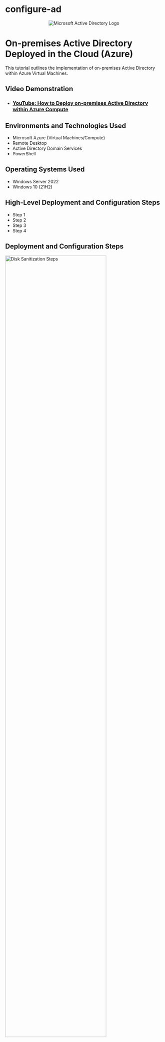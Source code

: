 # configure-ad
<p align="center">
<img src="https://i.imgur.com/pU5A58S.png" alt="Microsoft Active Directory Logo"/>
</p>

<h1>On-premises Active Directory Deployed in the Cloud (Azure)</h1>
This tutorial outlines the implementation of on-premises Active Directory within Azure Virtual Machines.<br />


<h2>Video Demonstration</h2>

- ### [YouTube: How to Deploy on-premises Active Directory within Azure Compute](https://www.youtube.com)

<h2>Environments and Technologies Used</h2>

- Microsoft Azure (Virtual Machines/Compute)
- Remote Desktop
- Active Directory Domain Services
- PowerShell

<h2>Operating Systems Used </h2>

- Windows Server 2022
- Windows 10 (21H2)

<h2>High-Level Deployment and Configuration Steps</h2>

- Step 1
- Step 2
- Step 3
- Step 4

<h2>Deployment and Configuration Steps</h2>

<p>
<img src="https://github.com/EthanZSu/configure-ad/assets/168872181/c504a3f7-7f55-43c4-b8af-d9cebcfe8304" height="80%" width="80%" alt="Disk Sanitization Steps"/>
</p>
First, a new resource group must be made where the virtual machines will be placed  in.
  <br />
In the top search bar search: resource group and then in top left click "create".
  <br />
  <br />
Name the new resource group.
  <br />
Also select which subscription account to place the resource group under.
  <br />
And pick which geographic region you want the resource group in.
  <br />
  <br />
Then create the resource group.
</p>
<br />



<p>
<img src="https://github.com/EthanZSu/configure-ad/assets/168872181/31f7cd88-e7f3-41d1-ad16-082c3298cdcf" height="80%" width="80%" alt="Disk Sanitization Steps"/>
</p>
<p>
In the top search bar search: virtual machines, then click "create", then "Azure Virtual Machine".
  <br />
  <br />
For the 1st virtual machine: Select a subsciption account, the resource group just made, & the geographic region you want the VM in.
  <br />
Name this 1st VM something like "domain controller" (because it will have the domain controller with the active directory).
  <br />
The above redundancy & security settings will suffice.
  <br />
The image (VM's operating system) will be Windows Server 2022 Datacenter.
  <br />
VM architecture x64 will suffice.
</p>
<br />



<p>
<img src="https://github.com/EthanZSu/configure-ad/assets/168872181/7a866bf3-00e8-486d-b7a8-17874c1ea230" height="80%" width="80%" alt="Disk Sanitization Steps"/>
</p>
<p>
Select size "2 vcpus" (2 virtual CPU's).
  <br />
Set up administrator account info for the VM: the username & password.
  <br />
Public inbound ports must allow selected ports, and allow RDP 3389 (for remote desktop to the VM).
  <br />
Scroll down & confirm you want to use an existing windows server license.
  <br />
Also confirm you have the eligible Windows server license.
  <br/ >
  <br />
Create the VM.
</p>
<br />



<p>
<img src="https://github.com/EthanZSu/configure-ad/assets/168872181/28e6888c-1ded-4436-84f9-e962f3c2ebb5" height="80%" width="80%" alt="Disk Sanitization Steps"/>
</p>
<p>
You must wait ~5 minutes before making the 2nd VM (so the 2nd VM can be placed in the same network as the 1st).
  <br />
In the top search bar search: virtual machines, then in top left click "create", then "Azure Virtual Machine".
  <br />
  <br />
For this 2nd virtual machine: the subsciption account, resource group, & the geographic region should match the 1st VM's.
  <br />
Name this 2nd VM (maybe something like "Client-1").
  <br />
The above redundancy & security settings will suffice.
  <br />
The image (VM's operating system) will be Windows 10 Pro. Vers. 22H2
  <br />
VM architecture x64 will suffice.
</p>
<br />



<p>
<img src="https://github.com/EthanZSu/configure-ad/assets/168872181/d06279b1-c84a-406f-845d-69e430089eff" height="80%" width="80%" alt="Disk Sanitization Steps"/>
</p>
<p>
Select size "2 vcpus" (2 virtual CPU's).
  <br />
Set up administrator account info for the VM: the username & password.
  <br />
Public inbound ports must allow selected ports, and allow RDP 3389 (for remote desktop to the VM).
  <br />
Confirm you have the eligible Windows 10/11 license.
</p>
<br />



<p>
<img src="https://github.com/EthanZSu/configure-ad/assets/168872181/a7c686ac-a25e-4bb9-bae1-d6a8add08603" height="80%" width="80%" alt="Disk Sanitization Steps"/>
</p>
<p>
At the bottom click Next:Disks, then click Next:Networking.
  <br />
  <br />
For the 2nd VM, the virtual network must match the 1st VM's.
  <br />
The subnet, & public IP will be automatically made.
  <br />
For the NIC network security group select "basic".
  <br />
Public inbound ports must allow selected ports, and allow RDP 3389 (for remote desktop to the VM).
  <br />
Scrolling down, enable accelerated networking & select no load balancing.
  <br />
  <br />
Finally, Create this 2nd VM.
  <br />
Note that Azure may take 5 minutes to deploy the VM.
</p>
  <br />



<p>
<img src="https://github.com/EthanZSu/configure-ad/assets/168872181/95c1d4d7-fee9-4c77-a551-26279e46e989" height="80%" width="80%" alt="Disk Sanitization Steps"/>
</p>
<p>
Search for your DC-1 (domain controller) VM.
  <br />
select it, & on the left menu scroll down & select network settings.
  <br />
select the blue: dc-#### (primary)/ipconfig1 (primary).

</p>
<br />



<p>
<img src="https://github.com/EthanZSu/configure-ad/assets/168872181/c0d5058d-14fb-49bb-aaba-8aeb59db3fe6" height="80%" width="80%" alt="Disk Sanitization Steps"/>
</p>
<p>
Click the blue ipconfig1.
  <br />
On the right menu, set allocation to static (so DC-1's IP address doesn't change & other computers won't try retrieving the IP address from the DHCP server).
  <br />
  <br />
On the bottom, save.
</p>
<br />



<p>
<img src="https://github.com/EthanZSu/configure-ad/assets/168872181/bc95f65d-38ad-477d-902c-7c1d85f45b4a" height="80%" width="80%" alt="Disk Sanitization Steps"/>
</p>
<p>
In your Windows computer taskbar search box search: Remote Desktop Connection.
  <br />
In Microsoft Azure search: Virtual Machines & select Client-1 VM.
  <br />
Copy Client-1's Public IP address into the Remote Desktop Connection & Connect.
  <br />
Enter the administrator account credentials for the VM: the username & password.
</p>
<br />


<p>
<img src="https://github.com/EthanZSu/configure-ad/assets/168872181/3e235922-2d99-4a74-91eb-5214b636a28e" height="60%" width="80%" alt="Disk Sanitization Steps"/>
</p>
<p>
This notification will appear.
  <br />
Select "yes".  
</p>
<br />



<p>
<img src="https://github.com/EthanZSu/configure-ad/assets/168872181/b41ed23c-61e8-4e71-b4e7-cabc3273cee6" height="80%" width="80%" alt="Disk Sanitization Steps"/>
</p>
<p>
Select "No" to all the privacy settings (as none of those features will be needed).
<br />
Then accept.
<br />
On the right click "yes" to the network pop-up "do you want... your PC to be discoverable by other... devices on this network?"
</p>
<br />



<p>
<img src="https://github.com/EthanZSu/configure-ad/assets/168872181/222b2fed-54c7-425b-ba6e-4b84ab8ad99e" height="80%" width="80%" alt="Disk Sanitization Steps"/>
</p>
<p>
If there is any Windows promotional pop-up, exit it.
  <br />
  <br />
In the taskbar searchbox: search for cmd (command prompt).
  <br />
In Microsoft Azure: Copy DC-1's private IP address &
  <br />
Initiate a non-stop ping from your Client-1 VM command prompt to your DC-1 VM.
  <br />
You will see the ping fail.


</p>
<br />



<p>
<img src="https://github.com/EthanZSu/configure-ad/assets/168872181/644b7db1-3bb8-4d31-8974-80eddb7cfd36" height="80%" width="80%" alt="Disk Sanitization Steps"/>
</p>
<p>
In your Windows computer taskbar search box search: Remote Desktop Connection.
  <br />
In Microsoft Azure search: Virtual Machines & select DC-1 VM.
  <br />
Copy DC-1's Public IP address into the Remote Desktop Connection & Connect.
  <br />
Enter the administrator account credentials for the VM: the username & password.
</p>
</p>
<br />



<p>
<img src="https://github.com/EthanZSu/configure-ad/assets/168872181/b350477a-7657-442f-ac1f-19f7a3a5ad1f" height="80%" width="80%" alt="Disk Sanitization Steps"/>
</p>
<p>
This notification will appear.
  <br />
Select "yes".
</p>
<br />


<p>
<img src="https://github.com/user-attachments/assets/9961efa9-504c-4677-b845-0f560db9246e" height="80%" width="80%" alt="Disk Sanitization Steps"/>
</p>
<p>
In your Windows computer taskbar search box search: Windows Defender Firewall With Advanced Security.
</p>
<br />


<p>
<img src="https://github.com/user-attachments/assets/9c73d3d3-cfae-4f7d-96f0-07a26ae631d0" height="80%" width="80%" alt="Disk Sanitization Steps"/>
</p>
<p>
Maximize the window.
  <br />
In the left column, select Inbound Rules.
  <br />
Expand the Name column.
</p>
<br />


<p>
<img src="https://github.com/user-attachments/assets/05b543f7-8045-4dac-bf82-420ac7c7f0c0" height="80%" width="80%" alt="Disk Sanitization Steps"/>
</p>
<p>
You can compress the Actions menu on the right.
  <br />
Select both Protocols: ICMPv4, with the Name: Core Networking Diagnostics - ICMP Echo Request (ICMPv4-In).
  <br />
Right click both ICMPv4 Protocols, Enable Rule.
</p>
<br />


<p>
<img src="https://github.com/user-attachments/assets/88162fa8-d0c0-4940-af65-f9f733a905c7" height="80%" width="80%" alt="Disk Sanitization Steps"/>
</p>
<p>
On Client-1's command prompt, you will see the replies from DC-1. 
  <br />
On your keyboard stop the ping by clicking: CTRL + C.
  <br />
Close the command prompt. 
</p>
<br />


<p>
<img src="https://github.com/user-attachments/assets/386c07bd-cbf6-49ae-88de-1d2df5d36b52" height="80%" width="80%" alt="Disk Sanitization Steps"/>
</p>
<p>
Back to DC-1, you may minimize DC-1's: Windows Defender Firewall With Advanced Security.
  <br />
Select the Windows Start icon on the taskbar.
  <br />
Select Server Manager.
</p>
<br />


<p>
<img src="https://github.com/user-attachments/assets/e095b2c0-63ec-4913-950f-f9f8fe6a94a8" height="80%" width="80%" alt="Disk Sanitization Steps"/>
</p>
<p>
Select: 2 Add roles and features,
  <br />
Click "Next" until you reach the list of Roles.
  <br />
</p>
<br />


<p>
<img src="https://github.com/user-attachments/assets/69379890-1ed4-45d3-b57f-e7fa3f6dd3b0" height="80%" width="80%" alt="Disk Sanitization Steps"/>
</p>
<p>
Click the box for: Active Directory Domain Services.
  <br />
Add Features.
</p>
<br />


<p>
<img src="https://github.com/user-attachments/assets/328ab95e-ba69-4ada-9de1-ef13507a0bb1" height="80%" width="80%" alt="Disk Sanitization Steps"/>
</p>
<p>
Click "Next" until you can install, and then select the "Install". 
  <br />
When the installation is complete, close the: Add Roles and Features Wizard.
</p>
<br />


<p>
<img src="https://github.com/user-attachments/assets/30162b9e-00c7-4329-88a2-7f2b1f320c02" height="80%" width="80%" alt="Disk Sanitization Steps"/>
</p>
<p>
On the top right, click the flag icon left of "manage".
</p>
<br />


<p>
<img src="https://github.com/user-attachments/assets/e764c936-280b-4908-bf90-71f4e507a58a" height="80%" width="80%" alt="Disk Sanitization Steps"/>
</p>
<p>
Click: Promote this server to a domain controller.
</p>
<br />


<p>
<img src="https://github.com/user-attachments/assets/03b9b893-587a-4de2-9415-2b13c769f527" height="80%" width="80%" alt="Disk Sanitization Steps"/>
</p>
<p>
Select: Add a new forest.
  <br />
Name the Root domain name (maybe something like "mydomain.com").
</p>
<br />


<p>
<img src="https://github.com/user-attachments/assets/bb96b20e-0574-499b-be27-79f92ce79903" height="80%" width="80%" alt="Disk Sanitization Steps"/>
</p>
<p>
Select Next, 
  <br />
Assign a DSRM password.
</p>
<br />


<p>
<img src="https://github.com/user-attachments/assets/2c4338ad-d9bc-4556-a9c9-e376c9fa5442" height="80%" width="80%" alt="Disk Sanitization Steps"/>
</p>
<p>
Select Next,
  <br />
Uncheck "DNS Delegation",
  <br />
Keep clicking "Next" until you can install, and then install. 
</p>
<br />


<p>
<img src="https://github.com/user-attachments/assets/90928aeb-4ca5-496b-994b-c900131d2973" height="80%" width="80%" alt="Disk Sanitization Steps"/>
</p>
<p>
Note: You may be signed out of the virtual machine if it automatically restarts.
</p>
<br />




<p>
<img src="https://github.com/user-attachments/assets/28f9a6f5-14f5-4813-a41e-54831b973a60" height="80%" width="80%" alt="Disk Sanitization Steps"/>
</p>
<p>
In Microsoft Azure search: Virtual Machines & select DC-1 VM.
  <br />
Copy DC-1's Public IP address into the Remote Desktop Connection & Connect.
  <br />
Enter the administrator account credentials for the VM: the username & password.
</p>
<br />


<p>
<img src="https://github.com/user-attachments/assets/e132f06a-e571-43e6-9f7f-08fab33f0a55" height="80%" width="80%" alt="Disk Sanitization Steps"/>
</p>
<p>
This notification will appear.
  <br />
Select "yes".
  <br />
Note that loading may take a while.
  <br />
  <br />
Exit the "Try Windows Admin Center and Azure Arc today" notification.
</p>
<br />


<p>
<img src="https://github.com/user-attachments/assets/e0565b02-a090-48c9-bfe8-30edcd39cd7c" height="80%" width="80%" alt="Disk Sanitization Steps"/>
</p>
<p>
In the Server Manager Window's top right: select Tools,
  <br />
Then select Active Directory Users and Computers.
</p>
<br />


<p>
<img src="https://github.com/user-attachments/assets/a8913aab-9864-41ec-a95b-cb18dec71698" height="80%" width="80%" alt="Disk Sanitization Steps"/>
</p>
<p>
In the left column right click "mydomain.com".
  <br />
Then select "New".
  <br />
Then select "Organizational Unit".
</p>
<br />


<p>
<img src="https://github.com/user-attachments/assets/36733108-4daf-4e43-98c7-f745838768fc" height="500%" width="80%" alt="Disk Sanitization Steps"/>
</p>
<p>
Name the Organizational Unit: _EMPLOYEES .
  <br />
check the box for Protect container from accidental deletion.
  <br />
Click "OK".
</p>
<br />


<p>
<img src="https://github.com/user-attachments/assets/b7713872-25aa-4392-95d4-fb5f9d860964" height="80%" width="80%" alt="Disk Sanitization Steps"/>
</p>
<p>
In the left column right click "mydomain.com".
  <br />
Then select "New".
  <br />
Then select "Organizational Unit".
  <br />
  <br />
Name the Organizational Unit: _ADMINS .
  <br />
check the box for Protect container from accidental deletion.
  <br />
Click "OK".
  <br />
  <br />
Right click & refresh mydomain.com.
</p>
<br />


<p>
<img src="https://github.com/user-attachments/assets/65eb4e9f-ed7b-4a3d-a113-91e08ecd7413" height="80%" width="80%" alt="Disk Sanitization Steps"/>
</p>
<p>
Right click the: _ADMIN organizational unit,
  <br />
Then select "New".
  <br />
Then select "User".
</p>
<br />


<p>
<img src="https://github.com/user-attachments/assets/dc38ec0a-2562-4242-b89c-1702fb87aa24" height="80%" width="80%" alt="Disk Sanitization Steps"/>
</p>
<p>
Create a new user inputting the name & user logon name.
  <br />
Then select Next.
</p>
<br />


<p>
<img src="https://github.com/user-attachments/assets/97acf9e9-dc7a-4c05-90c8-2a66a35d6479" height="80%" width="80%" alt="Disk Sanitization Steps"/>
</p>
<p>
Choose a password.
  <br />
Uncheck: user must change password at next logon.
  <br />
Select password never expires.
  <br />
Select Next, 
  <br />
Select Finish.
</p>
<br />


<p>
<img src="https://github.com/user-attachments/assets/dcbc93b2-a2fe-4357-9c90-7e32f24e5c9e" height="80%" width="80%" alt="Disk Sanitization Steps"/>
</p>
<p>
Click: _ADMINS,
  <br />
Right click: Jane Doe (the admin user account),
  <br />
Then click: Properties.
</p>
<br />


<p>
<img src="https://github.com/user-attachments/assets/cd43abbf-705a-4238-ae46-f35cc3524671" height="80%" width="80%" alt="Disk Sanitization Steps"/>
</p>
<p>
At the top select: Member Of,
  <br />
Then click: Add... ,
  <br />
Type: domain,
  <br />
Click: check names.
</p>
<br />


<p>
<img src="https://github.com/user-attachments/assets/66918152-c559-4c11-848c-6044162fb4a0" height="80%" width="80%" alt="Disk Sanitization Steps"/>
</p>
<p>
Select: Domain Admins,
  <br />
Then select: OK, Apply, OK.
  <br />
  <br />
In the taskbar search: cmd (for command prompt).
  <br />
type: logoff, then hit "ENTER".
</p>
<br />


<p>
<img src="https://github.com/user-attachments/assets/b27c5a7f-f746-4da1-b124-6ab6bc213c22" height="80%" width="80%" alt="Disk Sanitization Steps"/>
</p>
<p>
On your actual computer, search for remote desktop from your taskbar search box.
  <br />
Select: Show Options
  <br />
For User name input (whatever your equivalent is to) mydomain.com\jane_admin
  <br />
click Connect.
  <br />
</p>
<br />


<p>
<img src="https://github.com/user-attachments/assets/a4e208ff-449e-44ee-96c6-ecf2e7cfb73a" height="80%" width="80%" alt="Disk Sanitization Steps"/>
</p>
<p>
Input the password for the domain account and select ok.
  <br />

</p>
<br />


<p>
<img src="https://github.com/user-attachments/assets/115f5e65-dacf-42a6-9284-0a89b038c4a3" height="80%" width="80%" alt="Disk Sanitization Steps"/>
</p>
<p>
This notification will appear.
  <br />
Select "yes".
</p>
<br />


<p>
<img src="https://github.com/user-attachments/assets/960c3bef-6829-4b20-a822-47d7345519e4" height="80%" width="80%" alt="Disk Sanitization Steps"/>
</p>
<p>
From your taskbar search box, search for cmd (command prompt).
  <br />
In the command prompt type: whoami.
  <br />
Hit ENTER.
  <br />
The result should be: mydomain\jane_admin.
</p>
<br />


<p>
<img src="https://github.com/user-attachments/assets/3bc465f2-854b-47e1-9584-fb4f8e194ffb" width="80%" alt="Disk Sanitization Steps"/>
</p>
<p>
In your Windows computer taskbar search box search: Remote Desktop Connection.
  <br />
In Microsoft Azure search: Virtual Machines & select Client-1 VM.
  <br />
Copy Client-1's Public IP address into the Remote Desktop Connection & Connect.
  <br />
Enter the administrator account credentials for the VM: the "labuser" username & password.
</p>
<br />


<p>
<img src="https://github.com/user-attachments/assets/d2218945-7873-4dfa-8b4d-feaafef2d7b1" height="80%" width="80%" alt="Disk Sanitization Steps"/>
</p>
<p>
This notification will appear.
  <br />
Select "yes".
</p>
<br />


<p>
<img src="https://github.com/user-attachments/assets/0d292462-667f-42b9-bd72-4ed831fe0a9a" height="80%" width="80%" alt="Disk Sanitization Steps"/>
</p>
<p>
On the taskbar right-click the Windows icon.
  <br />
Then select system.
  <br />
Scroll down & select: Rename this PC (advanced).
</p>
<br />


<p>
<img src="https://github.com/user-attachments/assets/6d870f08-91ea-4619-88cc-21f58b2f4850" height="80%" width="80%" alt="Disk Sanitization Steps"/>
</p>
<p>
Click: Change...
  <br />
Select: Domain.
  <br />
Input: domain.com 
</p>
<br />


<p>
<img src="https://github.com/user-attachments/assets/6e4ffe79-32bf-4190-8b52-3c3ff402a77e" height="80%" width="80%" alt="Disk Sanitization Steps"/>
</p>
<p>
Hit ok,
  <br />
You will see the above notification.
  <br />
Hit "ok" again.
</p>
<br />


<p>
<img src="https://github.com/user-attachments/assets/4f23a9a7-8dd9-485c-aecd-873d5124e279" height="80%" width="80%" alt="Disk Sanitization Steps"/>
</p>
<p>
Back to Microsoft Azure on your computer: search for your DC-1 VM.
  <br />
Copy DC-1's Private IP address.
</p>
<br />


<p>
<img src="https://github.com/user-attachments/assets/d90f9a0b-c98a-40cb-adb9-6768106c2cff" height="80%" width="80%" alt="Disk Sanitization Steps"/>
</p>
<p>
In Microsoft Azure, search for your Client-1 VM.
  <br />
On the left column select Network Settings.
  <br />
click the blue text On the right, below: Network Interface/IP configuration.
</p>
<br />


<p>
<img src="https://github.com/user-attachments/assets/20d9fa13-8fe7-42ca-8046-0d1855a4ed07" height="80%" width="80%" alt="Disk Sanitization Steps"/>
</p>
<p>
On the left column select DNS Servers.
  <br />
Select custom.
  <br />
Below DNS server paste the DC-1 Private IP address.
  <br />
At the top, select save.
</p>
<br />


<p>
<img src="https://github.com/user-attachments/assets/45cb1f60-a505-4083-9fb0-da3e1ea7a956" height="80%" width="80%" alt="Disk Sanitization Steps"/>
</p>
<p>
When Client 1 is done updating, search for Client-1 again.
  <br />
At the top center: click the Restart (which will flush the DNS cache).
</p>
<br />


<p>
<img src="https://github.com/user-attachments/assets/21ebdb3f-59c4-4e2b-b582-c159aa121d8d" height="80%" width="80%" alt="Disk Sanitization Steps"/>
</p>
<p>
Login Client-1 with your lab-user account.
</p>
<br />


<p>
<img src="https://github.com/user-attachments/assets/8e18125d-4277-4f8e-b413-e13b0a986509" height="80%" width="80%" alt="Disk Sanitization Steps"/>
</p>
<p>
From the taskbar search box, open command prompt.
  <br />
type: ipconfig /all
  <br />
On your keyboard hit ENTER.
  <br />
The DNS server's IP address should be DC-1's private IP address.
</p>
<br />


<p>
<img src="https://github.com/user-attachments/assets/24f175b2-5be3-4f9a-b2c1-38202415b523" height="80%" width="80%" alt="Disk Sanitization Steps"/>
</p>
<p>
Within the command prompt, ping DC-1's private IP address.
  <br />
You should see 4 replies.
</p>
<br />


<p>
<img src="https://github.com/user-attachments/assets/c427ff42-2a55-43bd-97a8-ee08f582dd0e" height="80%" width="80%" alt="Disk Sanitization Steps"/>
</p>
<p>
On the taskbar right-click the Windows icon.
  <br />
Then select system.
  <br />
Scroll down & select: Rename this PC (advanced).
</p>
<br />


<p>
<img src="https://github.com/user-attachments/assets/799d8e47-62b5-40f2-95b6-c1f85f467bb4" height="80%" width="80%" alt="Disk Sanitization Steps"/>
</p>
<p>
Click: Change...
  <br />
Select: Domain.
  <br />
Input: mydomain.com
  <br />
Click OK.
</p>
<br />


<p>
<img src="https://github.com/user-attachments/assets/14efb95a-51ba-4f2a-971f-426b9fe11be9" height="80%" width="80%" alt="Disk Sanitization Steps"/>
</p>
<p>
Sign in with an account that has permission to join the domain.
</p>
<br />


<p>
<img src="https://github.com/user-attachments/assets/91e83af8-7c08-4084-abf3-12115267a182" height="80%" width="80%" alt="Disk Sanitization Steps"/>
</p>
<p>
Click OK to this notification (which may be behind the other windows).
  <br />
Click OK to the notification prompting you to restart the system.
  <br />
On System Properties, click: Close.
</p>
<br />


<p>
<img src="https://github.com/user-attachments/assets/96556f17-5b2c-4239-84cc-da4d0894fc4b" height="80%" width="80%" alt="Disk Sanitization Steps"/>
</p>
<p>
On the above pop up click: Restart Now.
  <br />
Click OK to the pop up informing you the Remote Desktop Session has ended.
</p>
<br />


<p>
<img src="https://github.com/user-attachments/assets/7506d841-3e4e-407a-b09e-dced0060cf98" height="80%" width="80%" alt="Disk Sanitization Steps"/>
</p>
<p>
Login Client-1 with your domain admin account.
</p>
<br />


<p>
<img src="https://github.com/user-attachments/assets/f6d701a2-ba7a-46d3-8823-3db2b82ecca2" height="50%" width="50%" alt="Disk Sanitization Steps"/>
</p>
<p>
Click "yes" to this pop-up.
</p>
<br />


<p>
<img src="https://github.com/user-attachments/assets/fb14f07f-bca1-4cff-8c29-0b9b58ad1225" height="80%" width="80%" alt="Disk Sanitization Steps"</p>
<p>
Close any Microsoft/Windows promotional pop-ups.
  <br />
Right click the Windows start button in the bottom left.
  <br />
Select: System.
  <br />
  <br />
In the right column scroll down & select: Remote desktop.
</p>
<br />


<p>
<img src="https://github.com/user-attachments/assets/cfc908db-ab36-4a0a-8a6a-da5908350f60" height="80%" width="80%" alt="Disk Sanitization Steps"/>
</p>
<p>
Click: Select users that can remotely access this PC.
  <br />
Click: Add.
  <br />
Input: domain users.
  <br />
Click: Check Names.
  <br />
Click: "OK" twice. 
</p>
<br />


<p>
<img src="https://github.com/user-attachments/assets/37582141-b56e-4d8f-aba8-024891237cc1" height="80%" width="80%" alt="Disk Sanitization Steps"/>
</p>
<p>
Login DC-1 with your domain admin account.
</p>
<br />


<p>
<img src="https://github.com/user-attachments/assets/830c298b-5e90-4ee9-9810-e3f54c966db1" height="60%" width="60%" alt="Disk Sanitization Steps"/>
</p>
<p>
Click "yes" to this pop-up.
</p>
<br />


<p>
<img src="https://github.com/user-attachments/assets/d13623ec-d17c-46ad-9ab6-fd7a98eefd33" height="95%" width="95%" alt="Disk Sanitization Steps"/>
</p>
<p>
In the Server Manager, select Tools on the right.
  <br />
Open Active Directory Users & Computers.
</p>
<br />


<p>
<img src="https://github.com/user-attachments/assets/df30a343-8f24-4ebc-b09b-24d6af18c71b" height="80%" width="80%" alt="Disk Sanitization Steps"/>
</p>
<p>
On the left: Select mydomain.com.
  <br />
Then underneath, open the Users folder.
  <br />
Select Domain Users.
  <br />
  <br />
Normally,  multiple users would be added to remote desktop by Group Policy.
  <br />
But for this tutorial, users to access Client-1 will be added a diffrent way.

</p>
<br />


<p>
<img src="https://github.com/user-attachments/assets/fdd44339-b1fd-41ef-8770-4eada6bf698b" height="80%" width="80%" alt="Disk Sanitization Steps"/>
</p>
<p>
Minimize the Server Manager & Active Directory Users and Computers Windows.
  <br />
Close the Domain Users Properties Window.
  <br />
  <br />

</p>
<br />


<p>
<img src="" height="80%" width="80%" alt="Disk Sanitization Steps"/>
</p>
<p>

  <br />

</p>
<br />


<p>
<img src="" height="80%" width="80%" alt="Disk Sanitization Steps"/>
</p>
<p>

  <br />

</p>
<br />

